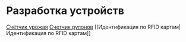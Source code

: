 # Разработка устройств

[Счётчик урожая](https://github.com/Ardbot/harvestCounter)
[Счетчик рулонов](https://github.com/Ardbot/CounterRoll) 
[[Идентификация по RFID картам|Идентификация по RFID картам]]